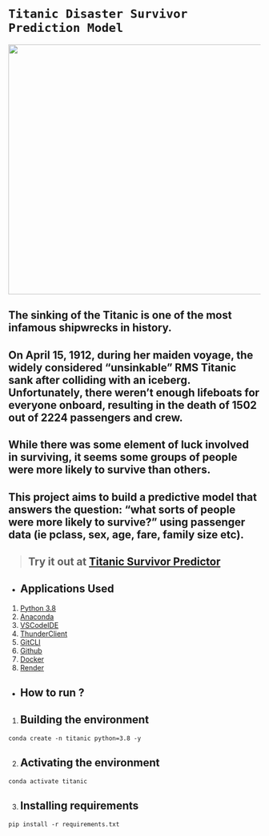 # **`Titanic Disaster Survivor Prediction Model`**

<img src ="https://news.artnet.com/app/news-upload/2023/04/Willy-Stoewer_Titanic_1912-1024x697.jpg" width = 1000 height = 500>

## The sinking of the Titanic is one of the most infamous shipwrecks in history.

## On April 15, 1912, during her maiden voyage, the widely considered “unsinkable” RMS Titanic sank after colliding with an iceberg. Unfortunately, there weren’t enough lifeboats for everyone onboard, resulting in the death of 1502 out of 2224 passengers and crew.

## While there was some element of luck involved in surviving, it seems some groups of people were more likely to survive than others.

## This project aims to build a predictive model that answers the question: “what sorts of people were more likely to survive?” using passenger data (ie pclass, sex, age, fare, family size etc).



> ## Try it out at [Titanic Survivor Predictor](https://titanic-survivors-predictor-6c3l.onrender.com/)

* ## Applications Used
1. [Python 3.8](https://www.python.org/)
2. [Anaconda](https://www.anaconda.com/)
3. [VSCodeIDE](https://code.visualstudio.com/)
4. [ThunderClient](https://www.thunderclient.com/)
5. [GitCLI](https://git-scm.com/book/en/v2/Getting-Started-The-Command-Line)
6. [Github](https://github.com)
7. [Docker](https://www.docker.com/)
8. [Render](https://render.com/)


* ## **How to run ?**
1. ## Building the environment
```
conda create -n titanic python=3.8 -y
```
2. ## Activating the environment
```
conda activate titanic
```
3. ## Installing requirements
```
pip install -r requirements.txt
```
